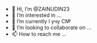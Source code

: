 - 👋 Hi, I’m @ZAINUDIN23
- 👀 I’m interested in ...
- 🌱 I’m currently l  учу  С№
- 💞️ I’m looking to collaborate on ...
- 📫 How to reach me ...

<!---
ZAINUDIN23/ZAINUDIN23 is a ✨ special ✨ repository because its `README.md` (this file) appears on your GitHub profile.
You can click the Preview link to take a look at your changes.
--->
